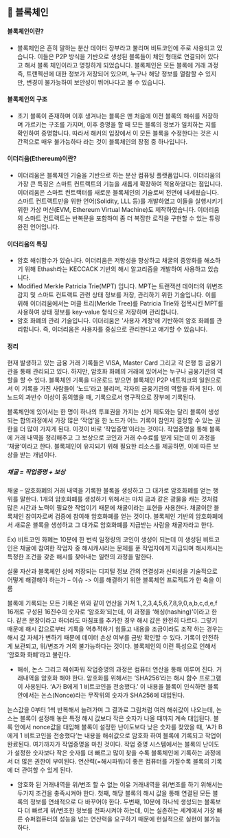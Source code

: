 ## 🧱 블록체인

#### 블록체인이란?
  - 블록체인은 흔히 말하는 분산 데이터 장부라고 불리며 비트코인에 주로 사용되고 있습니다.
  이들은 P2P 방식을 기반으로 생성된 블록들이 체인 형태로 연결되어 있다고 해서 블록 체인이라고 명칭하게 되었습니다.
  블록체인은 모든 블록에 거래 과정 즉, 트랜젝션에 대한 정보가 저장되어 있으며, 누구나 해당 정보를 열람할 수 있지만, 변경이 불가능하여 보안성이 뛰어나다고 볼 수 있습니다.
  
  
#### 블록체인의 구조
  - 초기 블록이 존재하며 이후 생겨나는 블록은 맨 처음에 이전 블록의 해쉬를 저장하며 가르키는 구조를 가지며, 이후 증명을 할 때 모든 블록의 정보가 일치하는 지를 확인하여 증명합니다. 따라서 해커의 입장에서 이 모든 블록을 수정한다는 것은 시간적으로 매우 불가능하다 라는 것이 블록체인의 장점 중 하나입니다.


#### 이더리움(Ethereum)이란?
- 이더리움은 블록체인 기술을 기반으로 하는 분산 컴퓨팅 플랫폼입니다. 이더리움의 가장 큰 특징은 스마트 컨트랙트의 기능을 새롭게 확장하여 적용하였다는 점입니다. 이더리움은 스마트 컨트랙터를 새로운 블록체인의 기술로써 전면에 내세웠습니다. 스마트 컨트랙트만을 위한 언어(Solidity, LLL 등)를 개발하였고 이들을 실행시키기 위한 가상 머신(EVM, Ethereum Virtual Machine)도 제작하였습니다. 이더리움의 스마트 컨트랙트는 반복문을 포함하여 좀 더 복잡한 로직을 구현할 수 있는 튜링 완전 언어입니다.

#### 이더리움의 특징
- 암호 해쉬함수가 있습니다. 이더리움은 저항성을 향상하고 채굴의 중앙화를 해소하기 위해 Ethash라는 KECCACK 기반의 해시 알고리즘을 개발하여 사용하고 있습니다. 
- Modified Merkle Patricia Trie(MPT) 입니다. MPT는 트랜잭션 데이터의 위변조 감지 및 스마트 컨트랙트 관련 상태 정보를 저장, 관리하기 위한 기술입니다. 이를 위해 이더리움에서는 머클 트리(Merkle Tree)를 Patricia Trie와 접목시킨 MPT를 사용하여 상태 정보를 key-value 형식으로 저장하며 관리합니다. 
- 암호 화폐의 관리 기술입니다. 이더리움은 '사용자 계정'에 기반하여 암호 화폐를 관리합니다. 즉, 이더리움은 사용자를 중심으로 관리한다고 얘기할 수 있습니다.

#### 정리

현재 발생하고 있는 금융 거래 기록들은 VISA, Master Card 그리고 각 은행 등 금융기관을 통해 관리되고 있다. 하지만, 암호화 화폐의 거래에 있어서는 누구나 금융기관의 역할을 할 수 있다. 블록체인 기록을 다운로드 받으면 블록체인 P2P 네트워크의 일원으로서 이 기록을 가진 사람들이 ‘노드’라고 불리며, 각자의 금융기관의 역할을 하게 된다. 이 노드의 과반수 이상이 동의했을 때, 기록으로서 영구적으로 장부에 기록된다. 

블록체인에 있어서는 한 명이 하나의 투표권을 가지는 선거 제도와는 달리 블록이 생성되는 합의과정에서 가장 많은 ‘작업’을 한 노드가 어느 기록이 참인지 결정할 수 있는 권한을 더 많이 가지게 된다. 이것이 바로 ‘작업증명’이라는 것이다. 작업증명을 통해 블록에 거래 내역을 정리해주고 그 보상으로 코인과 거래 수수료를 받게 되는데 이 과정을 ‘채굴’이라고 한다. 블록체인이 유지되기 위해 필요한 리소스를 제공하면, 이에 따른 보상을 받는 개념이다.

##### 채굴 = 작업증명 + 보상
 
채굴 – 암호화폐의 거래 내역을 기록한 블록을 생성하고 그 대가로 암호화폐를 얻는 행위를 말한다. 1개의 암호화폐를 생성하기 위해서는 마치 금과 같은 광물을 캐는 것처럼 많은 시간과 노력이 필요한 작업이기 때문에 채굴이라는 표현을 사용한다.
채굴이란 블록체인 참여자로써 검증에 참여해 암호화폐를 얻는 것이다. 블록체인 기반의 암호화폐에서 새로운 블록을 생성하고 그 대가로 암호화폐를 지급받는 사람을 채굴자라고 한다.

Ex) 비트코인 화폐는 10분에 한 번씩 일정량의 코인이 생성이 되는데 이 생성된 비트코인은 채굴에 참여한 작업자 중 해시캐시라는 문제를 푼 작업자에게 지급되며 해시캐시는 특정한 조건을 갖춘 해시를 찾아내는 일련의 과정을 말한다.

실물 자산과 블록체인 상에 저장되는 디지털 정보 간의 연결성과 신뢰성을 기술적으로 어떻게 해결해야 하는가 – 이슈 -> 이를 해결하기 위한 블록체인 프로젝트가 한 축을 이룸

블록에 기록되는 모든 기록은 위와 같이 연산을 거쳐 1.,2,3,4,5,6,7,8,9,0,a,b,c,d,e,f 16개로 구성된 16진수의 숫자로 ‘암호화’되는데, 이 과정을 ‘해싱(hashing)’이라고 한다. 같은 문장이라고 하더라도 마침표를 추가한 경우 해시 값은 완전히 다르다. 그렇기 때문에 해시 값으로부터 기록을 역추적하기 힘들고 내용을 조금이라도 조작 하는 경우는 해시 값 자체가 변하기 때문에 데이터 손상 여부를 금방 확인할 수 있다. 기록이 안전하게 보관되고, 위/변조가 거의 불가능하다는 것이다. 블록체인의 이런 특성으로 인해서 ‘암호화 화폐’라고 불린다. 

- 해쉬, 논스 그리고 해쉬파워
작업증명의 과정은 컴퓨터 연산을 통해 이루어 진다. 거래내역을 암호화 해야 한다. 암호화를 위해서는 ‘SHA256’라는 해시 함수 프로그램이 사용된다. 
‘A가 B에게 1 비트코인을 전송했다.’ 이 내용을 블록이 인식하면 블록 안에서는 논스(Nonce)라는 무작위의 숫자가 SHA256에 대입된다. 
 
논스값을 0부터 1씩 반복해서 늘려가며 그 결과로 그림처럼 여러 해쉬값이 나오는데, 논스는 블록이 설정해 놓은 특정 해시 값보다 작은 숫자가 나올 때까지 계속 대입된다. 블록 안에서 nonce값을 대입해 블록이 설정한 난이도보다 낮은 숫자를 찾았을 때, ‘A가 B에게 1 비트코인을 전송했다’는 내용을 해쉬값으로 암호화 하여 블록에 기록되고 작업이 완료된다. 여기까지가 작업증명을 마친 것이다. 
작업 증명 시스템에서는 블록의 난이도가 설정한 숫자보다 작은 숫자를 더 빠르고 많이 찾을 수록 블록체인에 기록하는 과정에서 더 많은 권한이 부여된다. 연산력(=해시파워)이 좋은 컴퓨터를 가질수록 블록의 기록에 더 관여할 수 있게 된다. 

- 암호화 된 거래내역을 위/변조 할 수 없는 이유
거래내역을 위/변조를 하기 위해서는 두가지 조건을 충족시켜야 한다.
첫째, 해당 블록의 해시 값을 통해 연결된 모든 블록의 정보를 연쇄적으로 다 바꾸어야 한다.
두번째, 10분에 하나씩 생성되는 블록보다 더 빠르게 위/변조한 정보를 전파시켜야 하는데, 이는 실존하는 세계에서 가장 빠른 슈퍼컴퓨터의 성능을 넘는 연산력을 요구하기 때문에 현실적으로 실현이 불가능하다.


